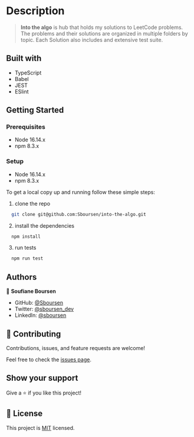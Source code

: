# Description

> **Into the algo** is hub that holds my solutions to LeetCode problems. The problems and their solutions are organized in multiple folders by topic. Each Solution also includes and extensive test suite.

## Built with

- TypeScript
- Babel
- JEST
- ESlint

## Getting Started

### Prerequisites

- Node 16.14.x
- npm 8.3.x

### Setup

- Node 16.14.x
- npm 8.3.x


To get a local copy up and running follow these simple steps:

1. clone the repo
  ```sh
    git clone git@github.com:Sboursen/into-the-algo.git
  ``` 
2. install the dependencies
  ```sh
    npm install
  ``` 
3. run tests
  ```sh
    npm run test
  ``` 

## Authors

👤 **Soufiane Boursen**

- GitHub: [@Sboursen](https://github.com/Sboursen)
- Twitter: [@sboursen_dev](https://twitter.com/sboursen_dev)
- LinkedIn: [@sboursen](https://linkedin.com/in/sboursen)

## 🤝 Contributing

Contributions, issues, and feature requests are welcome!

Feel free to check the [issues page](../../issues/).

## Show your support

Give a ⭐️ if you like this project!

## 📝 License

This project is [MIT](./LICENSE) licensed.
